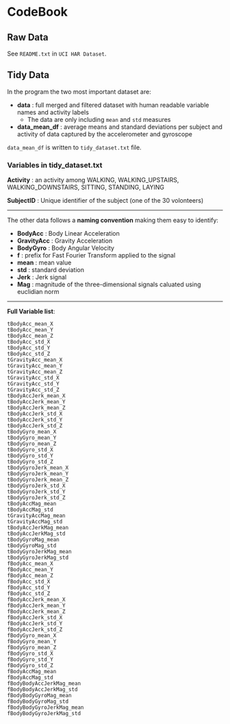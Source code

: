 # CodeBook

## Raw Data

See `README.txt` in `UCI HAR Dataset`.

## Tidy Data 

In the program the two most important dataset are:

* **data** : full merged and filtered dataset with human readable variable names and activity labels
    - The data are only including `mean` and `std` measures
* **data_mean_df** : average means and standard deviations per subject and activity of data captured by the accelerometer and gyroscope 

`data_mean_df` is written to `tidy_dataset.txt` file.

### Variables in tidy_dataset.txt

**Activity** : an activity among WALKING, WALKING_UPSTAIRS, WALKING_DOWNSTAIRS, SITTING, STANDING, LAYING

**SubjectID** : Unique identifier of the subject (one of the 30 volonteers)

---

The other data follows a **naming convention** making them easy to identify:


* **BodyAcc** : Body Linear Acceleration
* **GravityAcc** : Gravity Acceleration
* **BodyGyro** : Body Angular Velocity
* **f** : prefix for Fast Fourier Transform applied to the signal
* **mean** : mean value
* **std** : standard deviation
* **Jerk** : Jerk signal
* **Mag** : magnitude of the three-dimensional signals caluated using euclidian norm

---

**Full Variable list**:

    tBodyAcc_mean_X
    tBodyAcc_mean_Y
    tBodyAcc_mean_Z
    tBodyAcc_std_X
    tBodyAcc_std_Y
    tBodyAcc_std_Z
    tGravityAcc_mean_X
    tGravityAcc_mean_Y
    tGravityAcc_mean_Z
    tGravityAcc_std_X
    tGravityAcc_std_Y
    tGravityAcc_std_Z
    tBodyAccJerk_mean_X
    tBodyAccJerk_mean_Y
    tBodyAccJerk_mean_Z
    tBodyAccJerk_std_X
    tBodyAccJerk_std_Y
    tBodyAccJerk_std_Z
    tBodyGyro_mean_X
    tBodyGyro_mean_Y
    tBodyGyro_mean_Z
    tBodyGyro_std_X
    tBodyGyro_std_Y
    tBodyGyro_std_Z
    tBodyGyroJerk_mean_X
    tBodyGyroJerk_mean_Y
    tBodyGyroJerk_mean_Z
    tBodyGyroJerk_std_X
    tBodyGyroJerk_std_Y
    tBodyGyroJerk_std_Z
    tBodyAccMag_mean
    tBodyAccMag_std
    tGravityAccMag_mean
    tGravityAccMag_std
    tBodyAccJerkMag_mean
    tBodyAccJerkMag_std
    tBodyGyroMag_mean
    tBodyGyroMag_std
    tBodyGyroJerkMag_mean
    tBodyGyroJerkMag_std
    fBodyAcc_mean_X
    fBodyAcc_mean_Y
    fBodyAcc_mean_Z
    fBodyAcc_std_X
    fBodyAcc_std_Y
    fBodyAcc_std_Z
    fBodyAccJerk_mean_X
    fBodyAccJerk_mean_Y
    fBodyAccJerk_mean_Z
    fBodyAccJerk_std_X
    fBodyAccJerk_std_Y
    fBodyAccJerk_std_Z
    fBodyGyro_mean_X
    fBodyGyro_mean_Y
    fBodyGyro_mean_Z
    fBodyGyro_std_X
    fBodyGyro_std_Y
    fBodyGyro_std_Z
    fBodyAccMag_mean
    fBodyAccMag_std
    fBodyBodyAccJerkMag_mean
    fBodyBodyAccJerkMag_std
    fBodyBodyGyroMag_mean
    fBodyBodyGyroMag_std
    fBodyBodyGyroJerkMag_mean
    fBodyBodyGyroJerkMag_std
